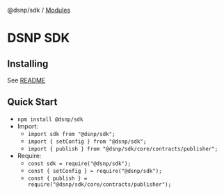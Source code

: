 @dsnp/sdk / [Modules](modules.md)

# DSNP SDK

## Installing

See [README](https://github.com/LibertyDSNP/sdk-ts/)

## Quick Start

- `npm install @dsnp/sdk`
- Import:
  - `import sdk from "@dsnp/sdk";`
  - `import { setConfig } from "@dsnp/sdk";`
  - `import { publish } from "@dsnp/sdk/core/contracts/publisher";`
- Require:
  - `const sdk = require("@dsnp/sdk");`
  - `const { setConfig } = require("@dsnp/sdk");`
  - `const { publish } = require("@dsnp/sdk/core/contracts/publisher");`
